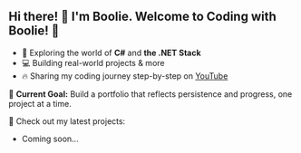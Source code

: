 ## Hi there! 👋 I'm Boolie. Welcome to Coding with Boolie! 👋

- 🚀 Exploring the world of **C#** and **the .NET Stack**
- 💻 Building real-world projects & more
- 🔥 Sharing my coding journey step-by-step on [YouTube](https://www.youtube.com/@CodingWithBoolie)

🌱 **Current Goal:** Build a portfolio that reflects persistence and progress, one project at a time.

🚀 Check out my latest projects:
- Coming soon...
